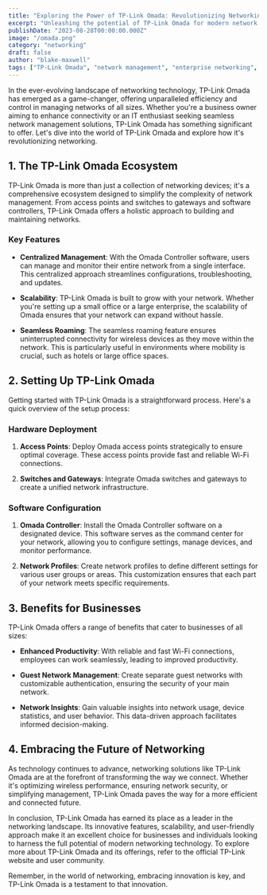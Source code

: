 ```yaml
---
title: "Exploring the Power of TP-Link Omada: Revolutionizing Networking"
excerpt: "Unleashing the potential of TP-Link Omada for modern network management"
publishDate: "2023-08-28T00:00:00.000Z"
image: "/omada.png"
category: "networking" 
draft: false
author: "blake-maxwell"
tags: ["TP-Link Omada", "network management", "enterprise networking", "wireless solutions"]
---
```


In the ever-evolving landscape of networking technology, TP-Link Omada has emerged as a game-changer, offering unparalleled efficiency and control in managing networks of all sizes. Whether you're a business owner aiming to enhance connectivity or an IT enthusiast seeking seamless network management solutions, TP-Link Omada has something significant to offer. Let's dive into the world of TP-Link Omada and explore how it's revolutionizing networking.

## 1. The TP-Link Omada Ecosystem

TP-Link Omada is more than just a collection of networking devices; it's a comprehensive ecosystem designed to simplify the complexity of network management. From access points and switches to gateways and software controllers, TP-Link Omada offers a holistic approach to building and maintaining networks.

### Key Features

- **Centralized Management**: With the Omada Controller software, users can manage and monitor their entire network from a single interface. This centralized approach streamlines configurations, troubleshooting, and updates.

- **Scalability**: TP-Link Omada is built to grow with your network. Whether you're setting up a small office or a large enterprise, the scalability of Omada ensures that your network can expand without hassle.

- **Seamless Roaming**: The seamless roaming feature ensures uninterrupted connectivity for wireless devices as they move within the network. This is particularly useful in environments where mobility is crucial, such as hotels or large office spaces.

## 2. Setting Up TP-Link Omada

Getting started with TP-Link Omada is a straightforward process. Here's a quick overview of the setup process:

### Hardware Deployment

1. **Access Points**: Deploy Omada access points strategically to ensure optimal coverage. These access points provide fast and reliable Wi-Fi connections.

2. **Switches and Gateways**: Integrate Omada switches and gateways to create a unified network infrastructure.

### Software Configuration

1. **Omada Controller**: Install the Omada Controller software on a designated device. This software serves as the command center for your network, allowing you to configure settings, manage devices, and monitor performance.

2. **Network Profiles**: Create network profiles to define different settings for various user groups or areas. This customization ensures that each part of your network meets specific requirements.

## 3. Benefits for Businesses

TP-Link Omada offers a range of benefits that cater to businesses of all sizes:

- **Enhanced Productivity**: With reliable and fast Wi-Fi connections, employees can work seamlessly, leading to improved productivity.

- **Guest Network Management**: Create separate guest networks with customizable authentication, ensuring the security of your main network.

- **Network Insights**: Gain valuable insights into network usage, device statistics, and user behavior. This data-driven approach facilitates informed decision-making.

## 4. Embracing the Future of Networking

As technology continues to advance, networking solutions like TP-Link Omada are at the forefront of transforming the way we connect. Whether it's optimizing wireless performance, ensuring network security, or simplifying management, TP-Link Omada paves the way for a more efficient and connected future.

In conclusion, TP-Link Omada has earned its place as a leader in the networking landscape. Its innovative features, scalability, and user-friendly approach make it an excellent choice for businesses and individuals looking to harness the full potential of modern networking technology. To explore more about TP-Link Omada and its offerings, refer to the official TP-Link website and user community.

Remember, in the world of networking, embracing innovation is key, and TP-Link Omada is a testament to that innovation.
